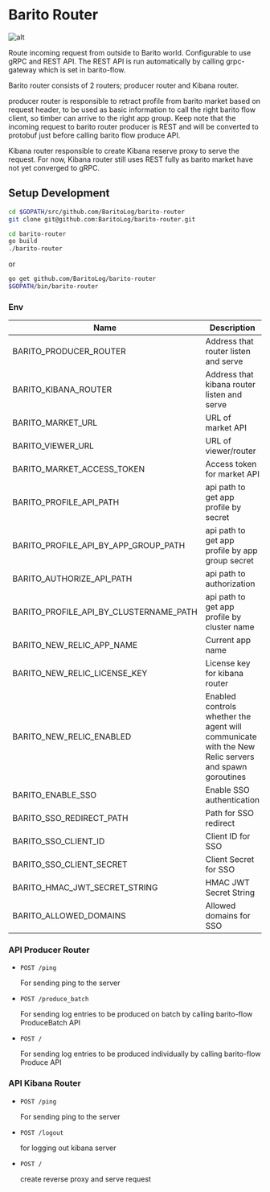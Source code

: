 # Barito Router
![alt](https://travis-ci.org/BaritoLog/barito-router.svg?branch=master)

Route incoming request from outside to Barito world. Configurable to use gRPC and REST API.
The REST API is run automatically by calling grpc-gateway which is set in barito-flow.

Barito router consists of 2 routers; producer router and Kibana router.

producer router is responsible to retract profile from barito market based on request header,
to be used as basic information to call the right barito flow client, so timber can arrive to 
the right app group. Keep note that the incoming request to barito router producer is REST and 
will be converted to protobuf just before calling barito flow produce API.

Kibana router responsible to create Kibana reserve proxy to serve the request.
For now, Kibana router still uses REST fully as barito market have not yet converged to gRPC.

## Setup Development

```sh
cd $GOPATH/src/github.com/BaritoLog/barito-router
git clone git@github.com:BaritoLog/barito-router.git

cd barito-router
go build
./barito-router
```

or

```sh
go get github.com/BaritoLog/barito-router
$GOPATH/bin/barito-router
```

### Env

|Name| Description| Default Value |
|---|---|---|
|BARITO_PRODUCER_ROUTER|Address that router listen and serve|:8081|
|BARITO_KIBANA_ROUTER|Address that kibana router listen and serve|:8082|
|BARITO_MARKET_URL|URL of market API| http://localhost:3000 |
|BARITO_VIEWER_URL|URL of viewer/router| http://localhost:8083 |
|BARITO_MARKET_ACCESS_TOKEN|Access token for market API| - |
|BARITO_PROFILE_API_PATH|api path to get app profile by secret| /api/profile |
|BARITO_PROFILE_API_BY_APP_GROUP_PATH|api path to get app profile by app group secret| /api/profile_by_app_group |
|BARITO_AUTHORIZE_API_PATH|api path to authorization| /api/authorize |
|BARITO_PROFILE_API_BY_CLUSTERNAME_PATH|api path to get app profile by cluster name| /api/v2/profile_by_cluster_name |
|BARITO_NEW_RELIC_APP_NAME|Current app name|barito_router|
|BARITO_NEW_RELIC_LICENSE_KEY|License key for kibana router| - |
|BARITO_NEW_RELIC_ENABLED|Enabled controls whether the agent will communicate with the New Relic servers and spawn goroutines|false|
|BARITO_ENABLE_SSO|Enable SSO authentication| true |
|BARITO_SSO_REDIRECT_PATH|Path for SSO redirect| /auth/callback |
|BARITO_SSO_CLIENT_ID|Client ID for SSO| - |
|BARITO_SSO_CLIENT_SECRET|Client Secret for SSO| - |
|BARITO_HMAC_JWT_SECRET_STRING|HMAC JWT Secret String| - |
|BARITO_ALLOWED_DOMAINS|Allowed domains for SSO| - |


### API Producer Router

- `POST /ping`

  For sending ping to the server
- `POST /produce_batch`

  For sending log entries to be produced on batch by calling barito-flow ProduceBatch API
- `POST /`

  For sending log entries to be produced individually by calling barito-flow Produce API

### API Kibana Router

- `POST /ping`

  For sending ping to the server
- `POST /logout`

  for logging out kibana server
- `POST /`

  create reverse proxy and serve request
